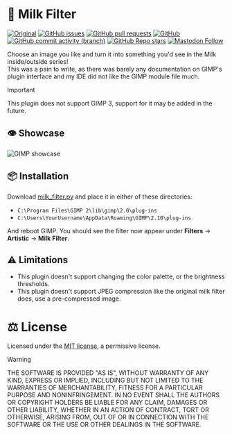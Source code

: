 # :milk_glass: Milk Filter

[![Original](https://img.shields.io/badge/Original_Code-by_LucaSinUnaS-blue?style=flat-square&logo=github)](https://github.com/LucaSinUnaS/Milk-Filter)
[![GitHub issues](https://img.shields.io/github/issues/analogfeelings/milk-filter-gimp?style=flat-square&logo=github&label=Issues)](https://github.com/AnalogFeelings/milk-filter-gimp/issues)
[![GitHub pull requests](https://img.shields.io/github/issues-pr/analogfeelings/milk-filter-gimp?label=Pull%20Requests&style=flat-square&logo=github)](https://github.com/AnalogFeelings/milk-filter-gimp/pulls)
[![GitHub](https://img.shields.io/github/license/analogfeelings/milk-filter-gimp?label=License&style=flat-square&logo=opensourceinitiative&logoColor=white)](https://github.com/AnalogFeelings/milk-filter-gimp/blob/master/LICENSE)
[![GitHub commit activity (branch)](https://img.shields.io/github/commit-activity/m/analogfeelings/milk-filter-gimp/main?label=Commit%20Activity&style=flat-square&logo=github)](https://github.com/AnalogFeelings/milk-filter-gimp/graphs/commit-activity)
[![GitHub Repo stars](https://img.shields.io/github/stars/analogfeelings/milk-filter-gimp?label=Stargazers&style=flat-square&logo=github)](https://github.com/AnalogFeelings/milk-filter-gimp/stargazers)
[![Mastodon Follow](https://img.shields.io/mastodon/follow/109309123442839534?domain=https%3A%2F%2Ftech.lgbt%2F&style=flat-square&logo=mastodon&logoColor=white&label=Follow%20Me!&color=6364ff)](https://tech.lgbt/@analog_feelings)

Choose an image you like and turn it into something you'd see in the Milk inside/outside series!  
This was a pain to write, as there was barely any documentation on GIMP's plugin interface and my IDE did not like the GIMP module file much.

> [!IMPORTANT]
> This plugin does not support GIMP 3, support for it may be added in the future.

## :eye: Showcase
![GIMP showcase](screenshots/gimp.gif)

## :package: Installation
Download [milk_filter.py](milk_filter.py) and place it in either of these directories:

- `C:\Program Files\GIMP 2\lib\gimp\2.0\plug-ins`
- `C:\Users\YourUsername\AppData\Roaming\GIMP\2.10\plug-ins`

And reboot GIMP. You should see the filter now appear under **Filters** -> **Artistic** -> **Milk Filter**.

## :warning: Limitations

- This plugin doesn't support changing the color palette, or the brightness thresholds.
- This plugin doesn't support JPEG compression like the original milk filter does, use a pre-compressed image.

# :balance_scale: License

Licensed under the [MIT license](LICENSE), a permissive license.

> [!WARNING]
> THE SOFTWARE IS PROVIDED "AS IS", WITHOUT WARRANTY OF ANY KIND, EXPRESS OR
> IMPLIED, INCLUDING BUT NOT LIMITED TO THE WARRANTIES OF MERCHANTABILITY,
> FITNESS FOR A PARTICULAR PURPOSE AND NONINFRINGEMENT. IN NO EVENT SHALL THE
> AUTHORS OR COPYRIGHT HOLDERS BE LIABLE FOR ANY CLAIM, DAMAGES OR OTHER
> LIABILITY, WHETHER IN AN ACTION OF CONTRACT, TORT OR OTHERWISE, ARISING FROM,
> OUT OF OR IN CONNECTION WITH THE SOFTWARE OR THE USE OR OTHER DEALINGS IN THE
> SOFTWARE.
